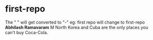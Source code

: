# first-repo
The " " will get converted to "-"  eg: first repo will change to first-repo
**Abhilash Ramavaram** M North Korea and Cuba are the only places you can't buy Coca-Cola.
